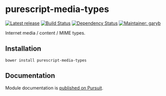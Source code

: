 # purescript-media-types

[![Latest release](http://img.shields.io/bower/v/purescript-media-types.svg)](https://github.com/purescript-contrib/purescript-media-types/releases)
[![Build Status](https://travis-ci.org/purescript-contrib/purescript-media-types.svg?branch=master)](https://travis-ci.org/purescript-contrib/purescript-media-types)
[![Dependency Status](https://www.versioneye.com/user/projects/575589687757a0004a1de097/badge.svg?style=flat)](https://www.versioneye.com/user/projects/575589687757a0004a1de097)
[![Maintainer: garyb](https://img.shields.io/badge/maintainer-garyb-lightgrey.svg)](http://github.com/garyb)

Internet media / content / MIME types.

## Installation

```
bower install purescript-media-types
```

## Documentation

Module documentation is [published on Pursuit](http://pursuit.purescript.org/packages/purescript-media-types).
